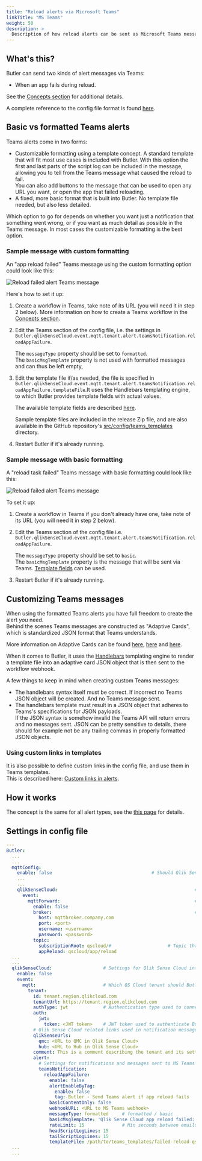 ```yaml
---
title: "Reload alerts via Microsoft Teams"
linkTitle: "MS Teams"
weight: 50
description: >
  Description of how reload alerts can be sent as Microsoft Teams messages.
---
```


## What's this?

Butler can send two kinds of alert messages via Teams:

- When an app fails during reload.

See the [Concepts section](/docs/concepts/setting-up-teams-webhooks/) for additional details.

A complete reference to the config file format is found [here](/docs/reference/config-file/).

## Basic vs formatted Teams alerts

Teams alerts come in two forms:

- Customizable formatting using a template concept. A standard template that will fit most use cases is included with Butler. With this option the first and last parts of the script log can be included in the message, allowing you to tell from the Teams message what caused the reload to fail.  
  You can also add buttons to the message that can be used to open any URL you want, or open the app that failed reloading.
- A fixed, more basic format that is built into Butler. No template file needed, but also less detailed.

Which option to go for depends on whether you want just a notification that something went wrong, or if you want as much detail as possible in the Teams message. In most cases the customizable formatting is the best option.

### Sample message with custom formatting

An "app reload failed" Teams message using the custom formatting option could look like this:

![Reload failed alert Teams message](/img/butler-cloud-failed-reload-teams-formatted_1.png "Reload failed alert Teams message")

Here's how to set it up:

1. Create a workflow in Teams, take note of its URL (you will need it in step 2 below). More information on how to create a Teams workflow in the [Concepts section](/docs/concepts/setting-up-teams-webhooks/).
2. Edit the Teams section of the config file, i.e. the settings in `Butler.qlikSenseCloud.event.mqtt.tenant.alert.teamsNotification.reloadAppFailure`.

   The `messageType` property should be set to `formatted`.  
   The `basicMsgTemplate` property is not used with formatted messages and can thus be left empty,

3. Edit the template file if/as needed, the file is specified in `Butler.qlikSenseCloud.event.mqtt.tenant.alert.teamsNotification.reloadAppFailure.templateFile`.It uses the Handlebars templating engine, to which Butler provides template fields with actual values.

   The available template fields are described [here](/docs/reference/alert-template-fields/).

   Sample template files are included in the release Zip file, and are also available in the GitHub repository's [src/config/teams_templates](https://github.com/ptarmiganlabs/butler/tree/master/src/config/teams_templates) directory.

4. Restart Butler if it's already running.

### Sample message with basic formatting

A "reload task failed" Teams message with basic formatting could look like this:

![Reload failed alert Teams message](/img/failed-reload-teams-basic_1.png "Reload failed alert Teams message")

To set it up:

1. Create a workflow in Teams if you don't already have one, take note of its URL (you will need it in step 2 below).
2. Edit the Teams section of the config file i.e. `Butler.qlikSenseCloud.event.mqtt.tenant.alert.teamsNotification.reloadAppFailure`.

   The `messageType` property should be set to `basic`.  
   The `basicMsgTemplate` property is the message that will be sent via Teams. [Template fields](/docs/reference/alert-template-fields/) can be used.

3. Restart Butler if it's already running.

## Customizing Teams messages

When using the formatted Teams alerts you have full freedom to create the alert _you_ need.  
Behind the scenes Teams messages are constructed as "Adaptive Cards", which is standardized JSON format that Teams understands.

More information on Adaptive Cards can be found [here](https://learn.microsoft.com/en-us/power-automate/overview-adaptive-cards), [here](https://adaptivecards.io) and [here](https://learn.microsoft.com/en-us/microsoftteams/platform/task-modules-and-cards/cards/design-effective-cards?tabs=design).

When it comes to Butler, it uses the [Handlebars](https://handlebarsjs.com/) templating engine to render a template file into an adaptive card JSON object that is then sent to the workflow webhook.

A few things to keep in mind when creating custom Teams messages:

- The handlebars syntax itself must be correct. If incorrect no Teams JSON object will be created. And no Teams message sent.
- The handlebars template must result in a JSON object that adheres to Teams's specifications for JSON payloads.  
  If the JSON syntax is somehow invalid the Teams API will return errors and no messages sent. JSON can be pretty sensitive to details, there should for example not be any trailing commas in properly formatted JSON objects.

### Using custom links in templates

It is also possible to define custom links in the config file, and use them in Teams templates.  
This is described here: [Custom links in alerts](/docs/concepts/custom-links-in-alerts/).

## How it works

The concept is the same for all alert types, see the [this page](/docs/getting-started/setup/reload-alerts/cloud/#how-it-works) for details.

## Settings in config file

```yaml
---
Butler:
  ...
  ...
  mqttConfig:
    enable: false                                     # Should Qlik Sense events be forwarded as MQTT messages?
    ...
    ...
    qlikSenseCloud:                                                   # MQTT settings for Qlik Sense Cloud integration
      event:
        mqttForward:                                                  # QS Cloud events forwarded to MQTT topics, which Butler will subscribe to
          enable: false
          broker:                                                     # Settings for MQTT broker to which QS Cloud events are forwarded
            host: mqttbroker.company.com
            port: <port>
            username: <username>
            password: <password>
          topic:
            subscriptionRoot: qscloud/#                     # Topic that Butler will subscribe to
            appReload: qscloud/app/reload
  ...
  ...
  qlikSenseCloud:                   # Settings for Qlik Sense Cloud integration
    enable: false
    event:
      mqtt:                         # Which QS Cloud tenant should Butler receive events from, in the form of MQTT messages?
        tenant:
          id: tenant.region.qlikcloud.com
          tenantUrl: https://tenant.region.qlikcloud.com
          authType: jwt             # Authentication type used to connect to the tenant. Valid options are "jwt"
          auth:
            jwt:
              token: <JWT token>    # JWT token used to authenticate Butler when connecting to the tenant
          # Qlik Sense Cloud related links used in notification messages
          qlikSenseUrls:
            qmc: <URL to QMC in Qlik Sense Cloud>
            hub: <URL to Hub in Qlik Sense Cloud>
          comment: This is a comment describing the tenant and its settings # Informational only
          alert:
            # Settings for notifications and messages sent to MS Teams
            teamsNotification:
              reloadAppFailure:
                enable: false
                alertEnableByTag:
                  enable: false
                  tag: Butler - Send Teams alert if app reload fails
                basicContentOnly: false
                webhookURL: <URL to MS Teams webhook>
                messageType: formatted     # formatted / basic
                basicMsgTemplate: 'Qlik Sense Cloud app reload failed: "{{appName}}"'      # Only needed if message type = basic
                rateLimit: 15              # Min seconds between emails for a given appId. Defaults to 5 minutes.
                headScriptLogLines: 15
                tailScriptLogLines: 15
                templateFile: /path/to/teams_templates/failed-reload-qscloud-workflow.handlebars
  ...
  ...
```
